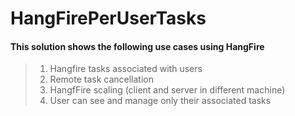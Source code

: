 # HangFirePerUserTasks



#### This solution shows the following use cases using HangFire

> 1. Hangfire tasks associated with users
> 2. Remote task cancellation
> 3. HangfFire scaling (client and server in different machine)
> 4. User can see and manage only their associated tasks
